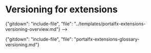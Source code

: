 
# Versioning for extensions

<!-- required overview document. -->

  {"gitdown": "include-file", "file": "../templates/portalfx-extensions-versioning-overview.md"} -->
   


<!-- required Glossary document. -->

{"gitdown": "include-file", "file": "portalfx-extensions-glossary-versioning.md"}